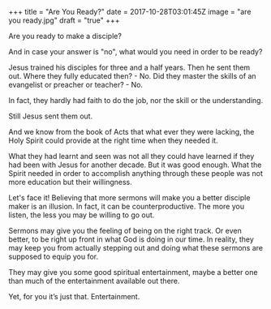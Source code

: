 +++
title = "Are You Ready?"
date = 2017-10-28T03:01:45Z
image = "are you ready.jpg"
draft = "true"
+++

Are you ready to make a disciple? 

And in case your answer is "no", what would you need in order to be ready?

Jesus trained his disciples for three and a half years. Then he sent them out. Where they fully educated then? - No. Did they master the skills of an evangelist or preacher or teacher? - No. 

In fact, they hardly had faith to do the job, nor the skill or the understanding. 

Still Jesus sent them out. 

And we know from the book of Acts that what ever they were lacking, the Holy Spirit could provide at the right time when they needed it. 

What they had learnt and seen was not all they could have learned if they had been with Jesus for another decade. But it was good enough. What the Spirit needed in order to accomplish anything through these people was not more education but their willingness.

Let's face it! Believing that more sermons will make you a better disciple maker is an illusion. In fact, it can be counterproductive. The more you listen, the less you may be willing to go out. 

Sermons may give you the feeling of being on the right track. Or even better, to be right up front in what God is doing in our time. In reality, they may keep you from actually stepping out and doing what these sermons are supposed to equip you for.

They may give you some good spiritual entertainment, maybe a better one than much of the entertainment available out there.

Yet, for you it’s just that. Entertainment.